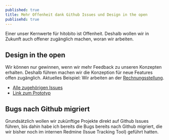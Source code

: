 ```yaml
---
published: true
title: Mehr Offenheit dank Github Issues und Design in the open
publisehd: true
---
```

Einer unser Kernwerte für hitobito ist Offenheit. Deshalb wollen wir in Zukunft auch offener zugänglich machen, woran wir arbeiten.

## Design in the open

Wir können nur gewinnen, wenn wir mehr Feedback zu unseren Konzepten erhalten. Deshalb führen machen wir die Konzeption für neue Features offen zugänglich. Aktuelles Beispiel: Wir arbeiten an der [Rechnungsstellung](https://github.com/hitobito/hitobito/issues/18). 
- [Alle zugehörigen Issues](https://github.com/hitobito/hitobito/milestones/Rechnungsstellung)
- [Link zum Prototyp](https://invis.io/S47MIDEDH#/165849462_Rechnungsstellung_Einstieg_Copy)

## Bugs nach Github migriert

Grundsätzlich wollen wir zukünftige Projekte direkt auf Github Issues führen, bis dahin habe ich bereits die Bugs bereits nach Github migriert, die wir bisher noch im internen Redmine (Issue Tracking Tool) geführt hatten.
